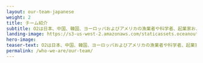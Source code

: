 ```yaml
---
layout: our-team-japanese
weight: 2
title: チーム紹介
subtitle: O2は日本、中国、韓国、ヨーロッパおよびアメリカの漁業者や科学者、起業家および自然保護活動家から成るチームです。
landing-image: https://s3-us-west-2.amazonaws.com/staticassets.oceanoutcomes.org/rollover+images/our-team-hover.jpg
hero-image:
teaser-text: O2は日本、中国、韓国、ヨーロッパおよびアメリカの漁業者や科学者、起業家および自然保護活動家から成るチームです。
permalink: /who-we-are/our-team/
---
```

